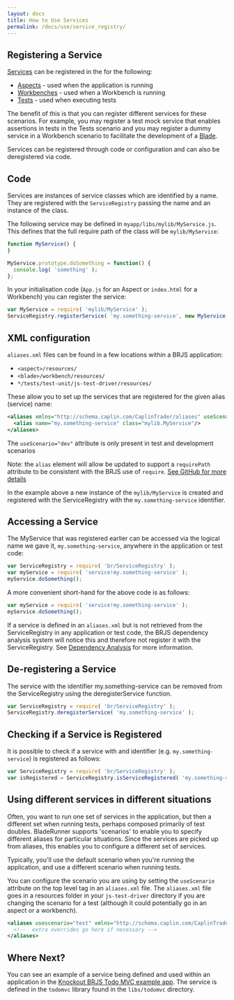 ```yaml
---
layout: docs
title: How to Use Services
permalink: /docs/use/service_registry/
---
```


## Registering a Service

[Services](/docs/concepts/services/) can be registered in the for the following:

* [Aspects](/docs/concepts/aspects/) - used when the application is running
* [Workbenches](/docs/concepts/workbenches/) - used when a Workbench is running
* [Tests](/docs/concepts/testing/) - used when executing tests

The benefit of this is that you can register different services for these scenarios. For example, you may register a test mock service that enables assertions in tests in the Tests scenario and you may register a dummy service in a Workbench scenario to facilitate the development of a [Blade](/docs/concepts/blades/).

Services can be registered through code or configuration and can also be deregistered via code.

## Code

Services are instances of service classes which are identified by a name. They are registered with the `ServiceRegistry` passing the name and an instance of the class.

The following service may be defined in `myapp/libs/mylib/MyService.js`. This defines that the full require path of the class will be `mylib/MyService`:

```js
function MyService() {
}

MyService.prototype.doSomething = function() {
  console.log( 'something' );
};
```

In your initialisation code (`App.js` for an Aspect or `index.html` for a Workbench) you can register the service:

```js
var MyService = require( 'mylib/MyService' );
ServiceRegistry.registerService( 'my.something-service', new MyService() );
```

## XML configuration

`aliases.xml` files can be found in a few locations within a BRJS application:

* `<aspect>/resources/`
* `<blade>/workbench/resources/`
* `*/tests/test-unit/js-test-driver/resources/`

These allow you to set up the services that are registered for the given alias (service) name:

```xml
<aliases xmlns="http://schema.caplin.com/CaplinTrader/aliases" useScenario="dev">
  <alias name="my.something-service" class="mylib.MyService"/>
</aliases>
```

The `useScenario="dev"` attribute is only present in test and development scenarios

<div class="alert alert-info">
  <p>Note: the <code>alias</code> element will allow be updated to support a <code>requirePath</code> attribute to be consistent with the BRJS use of <code>require</code>. <a href="https://github.com/BladeRunnerJS/brjs/issues/724">See GitHub for more details</a></p>
</div>

In the example above a new instance of the `mylib/MyService` is created and registered with the ServiceRegistry with the `my.something-service` identifier.

## Accessing a Service

The MyService that was registered earlier can be accessed via the logical name we gave it, `my.something-service`, anywhere in the application or test code:

```js
var ServiceRegistry = require( 'br/ServiceRegistry' );
var myService = require( 'service!my.something-service' );
myService.doSomething();
```

A more convenient short-hand for the above code is as follows:

```js
var myService = require( 'service!my.something-service' );
myService.doSomething();
```

If a service is defined in an `aliases.xml` but is not retrieved from the ServiceRegistry in any application or test code, the BRJS dependency analysis system will notice this and therefore not register it with the ServiceRegistry. See [Dependency Analysis](http://bladerunnerjs.org/docs/concepts/dependency_analysis/) for more information.

## De-registering a Service

The service with the identifier my.something-service can be removed from the ServiceRegistry using the deregisterService function.

```js
var ServiceRegistry = require( 'br/ServiceRegistry' );
ServiceRegistry.deregisterService( 'my.something-service' );
```

## Checking if a Service is Registered

It is possible to check if a service with and identifier (e.g. `my.something-service`) is registered as follows:

```js
var ServiceRegistry = require( 'br/ServiceRegistry' );
var isRegistered = ServiceRegistry.isServiceRegistered( 'my.something-service' );
```

## Using different services in different situations

Often, you want to run one set of services in the application, but then a different set when running tests, perhaps composed primarily of test doubles. BladeRunner supports 'scenarios' to enable you to specify different aliases for particular situations. Since the services are picked up from aliases, this enables you to configure a different set of services.

Typically, you'll use the default scenario when you're running the application, and use a different scenario when running tests.

You can configure the scenario you are using by setting the `useScenario` attribute on the top level tag in an `aliases.xml` file. The `aliases.xml` file goes in a resources folder in your `js-test-driver` directory if you are changing the scenario for a test (although it could potentially go in an aspect or a workbench).

```xml
<aliases usescenario="test" xmlns="http://schema.caplin.com/CaplinTrader/aliases">
  <!--  extra overrides go here if necessary -->
</aliases>
```

## Where Next?
<!-- TODO: enable this link once the docs have been updated since the URLs will change
Read the [JavaScript API documentation](http://apidocs.bladerunnerjs.org/latest/js/index.html#br.ServiceRegistry.html).
-->
You can see an example of a service being defined and used within an application in the [Knockout BRJS Todo MVC example app](https://github.com/BladeRunnerJS/brjs-todomvc-knockout). The service is defined in the `todomvc` library found in the `libs/todomvc` directory.
